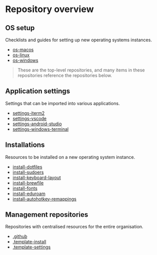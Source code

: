 # Repository overview

## OS setup

Checklists and guides for setting up new operating systems instances.

- [os-macos](https://github.com/weibeld-setup/os-macos)
- [os-linux](https://github.com/weibeld-setup/os-linux)
- [os-windows](https://github.com/weibeld-setup/os-windows)

> These are the top-level repositories, and many items in these repositories reference the repositories below.

## Application settings

Settings that can be imported into various applications.

- [settings-iterm2](https://github.com/weibeld-setup/settings-iterm2)
- [settings-vscode](https://github.com/weibeld-setup/settings-vscode)
- [settings-android-studio](https://github.com/weibeld-setup/settings-android-studio)
- [settings-windows-terminal](https://github.com/weibeld-setup/settings-windows-terminal)

## Installations

Resources to be installed on a new operating system instance.

- [install-dotfiles](https://github.com/weibeld-setup/install-dotfiles)
- [install-sudoers](https://github.com/weibeld-setup/install-sudoers)
- [install-keyboard-layout](https://github.com/weibeld-setup/install-keyboard-layout)
- [install-brewfile](https://github.com/weibeld-setup/install-brewfile)
- [install-fonts](https://github.com/weibeld-setup/install-fonts)
- [install-eduroam](https://github.com/weibeld-setup/install-eduroam)
- [install-autohotkey-remappings](https://github.com/weibeld-setup/install-autohotkey-remappings)

## Management repositories

Repositories with centralised resources for the entire organisation.

- [.github](https://github.com/weibeld-setup/.github)
- [.template-install](https://github.com/weibeld-setup/.template-install)
- [.template-settings](https://github.com/weibeld-setup/.template-settings)
